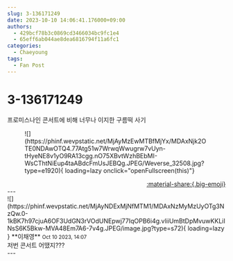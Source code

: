 ```yaml
---
slug: 3-136171249
date: 2023-10-10 14:06:41.176000+09:00
authors:
  - 429bcf78b3c0869cd3466034bc9fc1e4
  - 65eff6ab044ae8dea6816794f11a6fc1
categories:
  - Chaeyoung
tags:
  - Fan Post
---
```


# 3-136171249

<div class="post-container" markdown="1">
<div class="content-container md-sidebar__scrollwrap" markdown="1">

프로미스나인 콘서트에 비해 너무나 이지한 구름떡 사기
<figure markdown="1">
![](https://phinf.wevpstatic.net/MjAyMzEwMTBfMjYx/MDAxNjk2OTE0NDAwOTQ4.77Atg51w7WrwqWwugrw7vUyn-tHyeNE8v1yO9RA13cgg.nO75XBvtWzhBEbMI-WsCThtNiEup4taABdcFmUsJEBQg.JPEG/Weverse_32508.jpg?type=e1920){ loading=lazy onclick="openFullscreen(this)"}
</figure>


</div>
</div>

<div style="text-align: right;" markdown="1">
<a href="https://weverse.io/fromis9/fanpost/3-136171249" style="text-align: right;">:material-share:{.big-emoji}</a>
</div>
---

<div class="comments-container md-sidebar__scrollwrap" markdown="1">
<div class="comment" markdown="1">
<div class='id-container' markdown="1">
![](https://phinf.wevpstatic.net/MjAyNDExMjNfMTM1/MDAxNzMyMzUyOTg3NzQw.0-1kBK7h97cjuA6OF3UdGN3rVOdUNEpwj77IqOPB6i4g.vliiUmBtDpMvuwKKLiINsS6K5Bkw-MVA48Em7A6-7v4g.JPEG/image.jpg?type=s72){ loading=lazy }
**<span class="artist">이채영</span>** <small>Oct 10 2023, 14:07</small><br>
</div>
<div class='comment-body' markdown="1">
저번 콘서트 어땠지???
</div>
</div>
</div>
---
